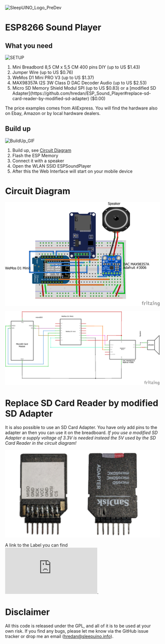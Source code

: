 ![SleepUINO_Logo_PreDev](https://user-images.githubusercontent.com/48091357/111156537-25298a00-8596-11eb-8726-1fe5cd7bed93.png)

# ESP8266 Sound Player
## What you need
![SETUP](https://user-images.githubusercontent.com/48091357/134401159-6307f055-6e4c-4fda-816b-2a988379b693.gif)
1. Mini Breadbord 8,5 CM x 5,5 CM 400 pins DIY (up to US $1.43)
2. Jumper Wire (up to US $0.76)
3. WeMos D1 Mini PRO V3 (up to US $1.37)
4. MAX98357A I2S 3W Class D DAC Decoder Audio (up to US $2.53)
5. Micro SD Memory Shield Modul SPI (up to US $0.83) or a [modified SD Adapter](https://github.com/hredan/ESP_Sound_Player#replace-sd-card-reader-by-modified-sd-adapter) ($0.00)

The price examples comes from AliExpress. You will find the hardware also on Ebay, Amazon or by local hardware dealers.

## Build up
![BuildUp_GIF](https://user-images.githubusercontent.com/48091357/134401260-bcce7169-7a8a-4b67-bf06-51909ca59b8d.gif)
1. Build up, see [Circuit Diagram](https://github.com/hredan/ESP_Sound_Player/blob/main/README.md#circuit-diagram)
1. Flash the ESP Memory
1. Connect it with a speaker
1. Open the WLAN SSID ESPSoundPlayer
1. After this the Web Interface will start on your mobile device

# Circuit Diagram
![ESP Sound Player Breadboard](https://github.com/hredan/ESP_SoundBox/blob/main/CircuitDiagram/ESP8266_Audio_Player_Steckplatine.png)


![ESP Sound Player Circuit Diagram](https://github.com/hredan/ESP_SoundBox/blob/main/CircuitDiagram/ESP8266_Audio_Player_Schaltplan.png)

# Replace SD Card Reader by modified SD Adapter
It is also possible to use an SD Card Adapter. You have only add pins to the adapter an then you can use it on the breadboard.
*If you use a modified SD Adapter a supply voltage of 3.3V is needed instead the 5V used by the SD Card Reader in the circuit diagram!*

![Modified SD Adapter](https://github.com/hredan/ESP_SoundBox/blob/main/CircuitDiagram/Modifed_SD_Adapter.png)

A link to the Label you can find ![here](https://github.com/hredan/ESP_SoundBox/blob/main/CircuitDiagram/SD_AdapterLabel.pdf).

# Disclaimer
All this code is released under the GPL, and all of it is to be used at your own risk. If you find any bugs, please let me know via the GitHub issue tracker or drop me an email ([hredan@sleepuino.info](mailto:hredan@sleepuino.info)).
